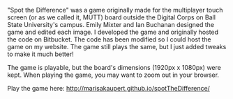 "Spot the Difference" was a game originally made for the multiplayer touch screen (or as we called it, MUTT) board outside the Digital Corps on Ball State University's campus. Emily Mixter and Ian Buchanan designed the game and edited each image. I developed the game and originally hosted the code on Bitbucket. The code has been modified so I could host the game on my website. The game still plays the same, but I just added tweaks to make it much better!

The game is playable, but the board's dimensions (1920px x 1080px) were kept. When playing the game, you may want to zoom out in your browser.

Play the game here: http://marisakaupert.github.io/spotTheDifference/
